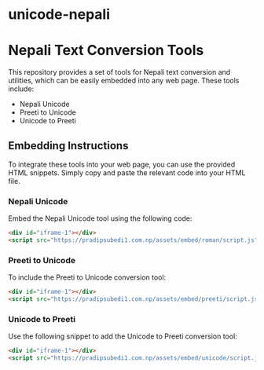 # unicode-nepali
# Nepali Text Conversion Tools

This repository provides a set of tools for Nepali text conversion and utilities, which can be easily embedded into any web page. These tools include:

- Nepali Unicode
- Preeti to Unicode
- Unicode to Preeti

## Embedding Instructions

To integrate these tools into your web page, you can use the provided HTML snippets. Simply copy and paste the relevant code into your HTML file.

### Nepali Unicode

Embed the Nepali Unicode tool using the following code:

```html
<div id="iframe-1"></div>
<script src="https://pradipsubedi1.com.np/assets/embed/roman/script.js"></script>
```

### Preeti to Unicode

To include the Preeti to Unicode conversion tool:

```html
<div id="iframe-1"></div>
<script src="https://pradipsubedi1.com.np/assets/embed/preeti/script.js"></script>
```



### Unicode to Preeti
Use the following snippet to add the Unicode to Preeti conversion tool:

```html
<div id="iframe-1"></div>
<script src="https://pradipsubedi1.com.np/assets/embed/unicode/script.js"></script>
```

